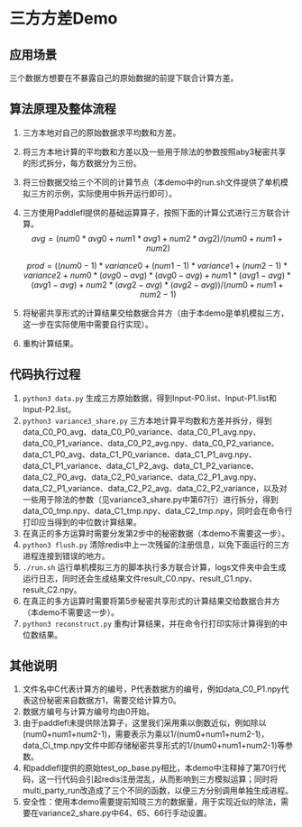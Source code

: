 # 三方方差Demo

## 应用场景

三个数据方想要在不暴露自己的原始数据的前提下联合计算方差。

## 算法原理及整体流程

1. 三方本地对自己的原始数据求平均数和方差。

2. 将三方本地计算的平均数和方差以及一些用于除法的参数按照aby3秘密共享的形式拆分，每方数据分为三份。

3. 将三份数据交给三个不同的计算节点（本demo中的run.sh文件提供了单机模拟三方的示例，实际使用中拆开运行即可）。

4. 三方使用Paddlefl提供的基础运算算子，按照下面的计算公式进行三方联合计算。
   $$
   avg = (num0*avg0+num1*avg1+num2*avg2)/(num0+num1+num2)
   $$

   $$
   prod = ((num0-1)*variance0+(num1-1)*variance1+(num2-1)*variance2+num0*(avg0-avg)*(avg0-avg)+num1*(avg1-avg)*(avg1-avg)+num2*(avg2-avg)*(avg2-avg))/(num0+num1+num2-1)
   $$

5. 将秘密共享形式的计算结果交给数据合并方（由于本demo是单机模拟三方，这一步在实际使用中需要自行实现）。

6. 重构计算结果。

## 代码执行过程

1. `python3 data.py` 生成三方原始数据，得到Input-P0.list、Input-P1.list和Input-P2.list。
2. `python3 variance3_share.py` 三方本地计算平均数和方差并拆分，得到data_C0_P0_avg、data_C0_P0_variance、data_C0_P1_avg.npy、data_C0_P1_variance、data_C0_P2_avg.npy、data_C0_P2_variance、data_C1_P0_avg、data_C1_P0_variance、data_C1_P1_avg.npy、data_C1_P1_variance、data_C1_P2_avg、data_C1_P2_variance、data_C2_P0_avg、data_C2_P0_variance、data_C2_P1_avg.npy、data_C2_P1_variance、data_C2_P2_avg、data_C2_P2_variance，以及对一些用于除法的参数（见variance3_share.py中第67行）进行拆分，得到data_C0_tmp.npy、data_C1_tmp.npy、data_C2_tmp.npy，同时会在命令行打印应当得到的中位数计算结果。
3. 在真正的多方运算时需要分发第2步中的秘密数据（本demo不需要这一步）。
4. `python3 flush.py` 清除redis中上一次残留的注册信息，以免下面运行的三方进程连接到错误的地方。
5. `./run.sh` 运行单机模拟三方的脚本执行多方联合计算，logs文件夹中会生成运行日志，同时还会生成结果文件result_C0.npy、result_C1.npy、result_C2.npy。
6. 在真正的多方运算时需要将第5步秘密共享形式的计算结果交给数据合并方（本demo不需要这一步）。
7. `python3 reconstruct.py` 重构计算结果，并在命令行打印实际计算得到的中位数结果。

## 其他说明

1. 文件名中C代表计算方的编号，P代表数据方的编号，例如data_C0_P1.npy代表这份秘密来自数据方1，需要交给计算方0。
2. 数据方编号与计算方编号均由0开始。
3. 由于paddlefl未提供除法算子，这里我们采用乘以倒数近似，例如除以(num0+num1+num2-1)，需要表示为乘以1/(num0+num1+num2-1)，data_Ci_tmp.npy文件中即存储秘密共享形式的1/(num0+num1+num2-1)等参数。
4. 和paddlefl提供的原始test_op_base.py相比，本demo中注释掉了第70行代码，这一行代码会引起redis注册混乱，从而影响到三方模拟运算；同时将multi_party_run改造成了三个不同的函数，以便三方分别调用单独生成进程。
5. 安全性：使用本demo需要提前知晓三方的数据量，用于实现近似的除法，需要在variance2_share.py中64、65、66行手动设置。
